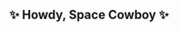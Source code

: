 <h2><p align="center">
✨ Howdy, Space Cowboy ✨
</p></h2>
<!--
I'm a Software Engineer from Vilnius, Lithuania.

I'm currently working as a tech lead at [RoboLabs](https://github.com/robolabs-lt)

**KlaudijusM/klaudijusm** is a ✨ _special_ ✨ repository because its `README.md` (this file) appears on your GitHub profile.

Here are some ideas to get you started:

- 🔭 I’m currently working on ...
- 🌱 I’m currently learning ...
- 👯 I’m looking to collaborate on ...
- 🤔 I’m looking for help with ...
- 💬 Ask me about ...
- 📫 How to reach me: ...
- 😄 Pronouns: ...
- ⚡ Fun fact: ...
-->
